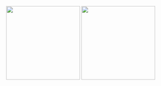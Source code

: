 
<a>
  <img height=200 align="center" src="https://github-readme-stats.vercel.app/api?username=engkad&show_icons=true&theme=radical&hide_rank=true" />
</a>
<a>
  <img height=200 align="center" src="https://github-readme-stats.vercel.app/api/top-langs/?username=engkad&layout=compact&theme=radical" />
</a>
